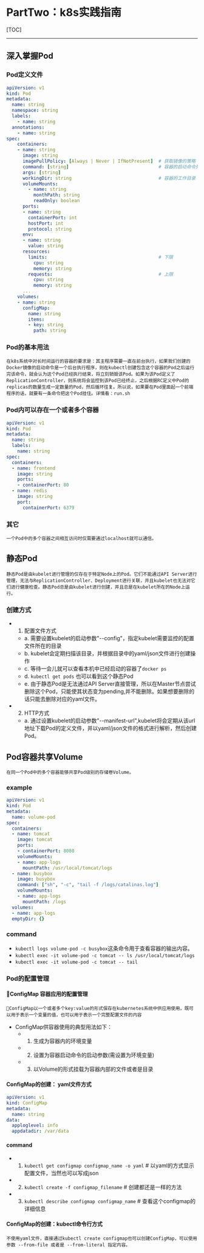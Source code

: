 # PartTwo：k8s实践指南


[TOC]

-----------------------------
## 深入掌握Pod
### Pod定义文件
```yaml
apiVersion: v1
kind: Pod
metadata:
  name: string
  namespace: string
  labels:
    - name: string
  annotations:
    - name: string
spec:
    containers:
    - name: string
      image: string
      imagePullPolicy: [Always | Never | IfNotPresent]  # 获取镜像的策略 是否每次都要尝试重新下载镜像
      command: [string]                                 # 容器的启动命令列表，如果不知地那个，使用镜像打包时使用的启动命令
      args: [string]
      workingDir: string                                # 容器的工作目录
      volumeMounts:
        - name: string
          monthPath: string
          readOnly: boolean
      ports:
      - name: string
        containerPort: int
        hostPort: int
        protocol: string
      env:
      - name: string
        value: string
      resources:
        limits:                                         # 下限
          cpu: string
          memory: string
        requests:                                       # 上限
          cpu: string
          memory: string
      ...
    volumes:
    - name: string
      configMap:
        name: string
        items:
        - key: string
          path: string
```
### Pod的基本用法
    在k8s系统中对长时间运行的容器的要求是：其主程序需要一直在前台执行，如果我们创建的Docker镜像的启动命令是一个后台执行程序，则在kubectl创建包含这个容器的Pod之后运行完该命令，就会认为这个Pod已经执行结束，将立刻销毁该Pod。如果为该Pod定义了ReplicationController，则系统将会监控到该Pod已经终止，之后根据RC定义中Pod的replicas的数量生成一定数量的Pod，然后循环往复。所以说，如果要在Pod里面起一个前端程序的话，就要有一条命令把这个Pod挂住。详情看：run.sh
### Pod内可以存在一个或者多个容器
```yaml
apiVersion: v1
kind: Pod
metadata:
  name: string
  labels:
    name: string
spec:
  containers:
  - name: frontend
    image: string
    ports:
    - containerPort: 80
  - name: redis
    image: string
    port:
      containerPort: 6379
```
### 其它
    一个Pod中的多个容器之间相互访问时仅需要通过localhost就可以通信。

## 静态Pod
    静态Pod是由kubelet进行管理的仅存在于特定Node上的Pod。它们不能通过API Server进行管理，无法与ReplicationController、Deployment进行关联，并且kubelet也无法对它们进行健康检查。静态Pod总是由kubelet进行创建，并且总是在kubelet所在的Node上运行。
### 创建方式
+ 1. 配置文件方式
    + a. 需要设置kubelet的启动参数"--config"，指定kubelet需要监控的配置文件所在的目录
    + b. kubelet会定期扫描该目录，并根据目录中的yaml/json文件进行创建操作
    + c. 等待一会儿就可以查看本机中已经启动的容器了`docker ps`
    + d. `kubectl get pods` 也可以看到这个静态Pod
    + e. 由于静态Pod是无法通过API Server直接管理，所以在Master节点尝试删除这个Pod，只能使其状态变为pending,并不能删除。如果想要删除的话只能去删除对应的yaml文件。
+ 2. HTTP方式
    + a. 通过设置kubelet的启动参数"--manifest-url",kubelet将会定期从该url地址下载Pod的定义文件，并以yaml/json文件的格式进行解析，然后创建Pod。

## Pod容器共享Volume
    在同一个Pod中的多个容器能够共享Pod级别的存储卷Volume。

### example
```yaml
apiVersion: v1
kind: Pod
metadata:
  name: volume-pod
spec:
  containers:
  - name: tomcat
    image: tomcat
    ports:
    - containerPort: 8080
    volumeMounts:
    - name: app-logs
      mountPath: /usr/local/tomcat/logs
  - name: busybox
    image: busybox
    command: ["sh", "-c", "tail -f /logs/catalinas.log"]
    volumeMounts:
    - name: app-logs
      mountPath: /logs
  volumes:
  - name: app-logs
  emptyDir: {}
```

### command
+ `kubectl logs volume-pod -c busybox`这条命令用于查看容器的输出内容。
+ `kubectl exec -it volume-pod -c tomcat -- ls /usr/local/tomcat/logs`
+ `kubectl exec -it volume-pod -c tomcat -- tail`

### Pod的配置管理

#### ConfigMap 容器应用的配置管理
    ConfigMap以一个或者多个key:value的形式保存在kubernetes系统中供应用使用，既可以用于表示一个变量的值，也可以用于表示一个完整配置文件的内容
+ ConfigMap供容器使用的典型用法如下：
    + 1. 生成为容器内的环境变量
    + 2. 设置为容器启动命令的启动参数(需设置为环境变量)
    + 3. 以Volume的形式挂载为容器内部的文件或者是目录

#### ConfigMap的创建： yaml文件方式
```yaml
apiVersion: v1
kind: ConfigMap
metadata:
  name: string
data:
  apploglevel: info
  appdatadir: /var/data
```
#### command
+ 1. `kubectl get configmap configmap_name -o yaml`   # 以yaml的方式显示配置文件，当然也可以写成json
+ 2. `kubectl create -f configmap_filename`           # 创建都还是一样的方法
+ 3. `kubectl describe configmap configmap_name`      # 查看这个configmap的详细信息

#### ConfigMap的创建：kubectl命令行方式
    不使用yaml文件，直接通过kubectl create configmap也可以创建ConfigMap，可以使用参数 --from-file 或者是 --from-literal 指定内容。